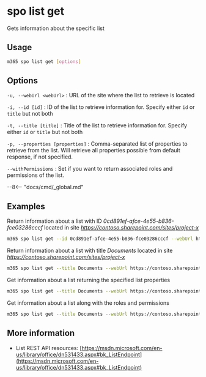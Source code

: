 # spo list get

Gets information about the specific list

## Usage

```sh
m365 spo list get [options]
```

## Options

`-u, --webUrl <webUrl>`
: URL of the site where the list to retrieve is located

`-i, --id [id]`
: ID of the list to retrieve information for. Specify either `id` or `title` but not both

`-t, --title [title]`
: Title of the list to retrieve information for. Specify either `id` or `title` but not both

`-p, --properties [properties]`
: Comma-separated list of properties to retrieve from the list. Will retrieve all properties possible from default response, if not specified.

`--withPermissions`
: Set if you want to return associated roles and permissions of the list.

--8<-- "docs/cmd/_global.md"

## Examples

Return information about a list with ID _0cd891ef-afce-4e55-b836-fce03286cccf_ located in site _https://contoso.sharepoint.com/sites/project-x_

```sh
m365 spo list get --id 0cd891ef-afce-4e55-b836-fce03286cccf --webUrl https://contoso.sharepoint.com/sites/project-x
```

Return information about a list with title _Documents_ located in site _https://contoso.sharepoint.com/sites/project-x_

```sh
m365 spo list get --title Documents --webUrl https://contoso.sharepoint.com/sites/project-x
```

Get information about a list returning the specified list properties

```sh
m365 spo list get --title Documents --webUrl https://contoso.sharepoint.com/sites/project-x --properties "Title,Id,HasUniqueRoleAssignments,AllowContentTypes"
```

Get information about a list along with the roles and permissions

```sh
m365 spo list get --title Documents --webUrl https://contoso.sharepoint.com/sites/project-x --withPermissions
```

## More information

- List REST API resources: [https://msdn.microsoft.com/en-us/library/office/dn531433.aspx#bk_ListEndpoint](https://msdn.microsoft.com/en-us/library/office/dn531433.aspx#bk_ListEndpoint)